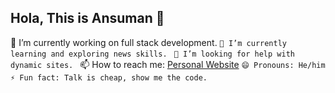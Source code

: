 ## Hola, This is Ansuman 👋



 
🔭 I’m currently working on full stack development.
`🌱 I’m currently learning and exploring news skills. `
`🤔 I’m looking for help with dynamic sites. `
📫 How to reach me: [Personal Website](http://www.ansumanportfolio.ml/)
`😄 Pronouns: He/him`
`⚡ Fun fact: Talk is cheap, show me the code.`
  
  
 


